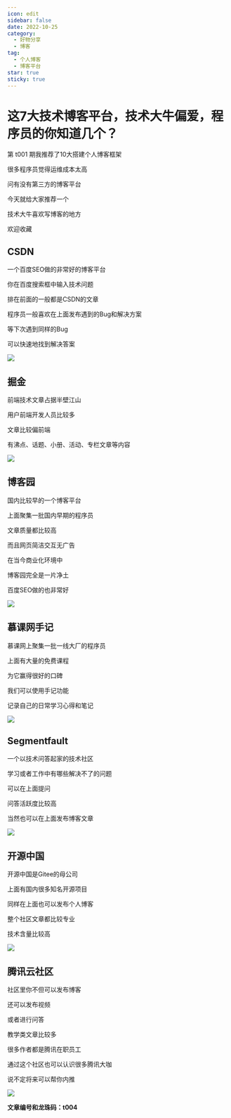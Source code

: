 ```yaml
---
icon: edit
sidebar: false
date: 2022-10-25
category:
  - 好物分享
  - 博客
tag:
  - 个人博客
  - 博客平台
star: true 
sticky: true
---
```




# 这7大技术博客平台，技术大牛偏爱，程序员的你知道几个？



第 t001 期我推荐了10大搭建个人博客框架

很多程序员觉得运维成本太高

问有没有第三方的博客平台

今天就给大家推荐一个

技术大牛喜欢写博客的地方

欢迎收藏

<!-- more -->

## CSDN

一个百度SEO做的非常好的博客平台

你在百度搜索框中输入技术问题

排在前面的一般都是CSDN的文章

程序员一般喜欢在上面发布遇到的Bug和解决方案

等下次遇到同样的Bug

可以快速地找到解决答案

![](https://cdn.jsdelivr.net/gh/wuKongNotNull/images-hosting/wukong-website/csdn.png)



## 掘金

前端技术文章占据半壁江山

用户前端开发人员比较多

文章比较偏前端

有沸点、话题、小册、活动、专栏文章等内容

![](https://cdn.jsdelivr.net/gh/wuKongNotNull/images-hosting/wukong-website/xitujuejin.png)





## 博客园

国内比较早的一个博客平台

上面聚集一批国内早期的程序员

文章质量都比较高

而且网页简洁交互无广告

在当今商业化环境中

博客园完全是一片净土

百度SEO做的也非常好

![](https://cdn.jsdelivr.net/gh/wuKongNotNull/images-hosting/wukong-website/bokeyuan22.png)



## 慕课网手记

慕课网上聚集一批一线大厂的程序员

上面有大量的免费课程

为它赢得很好的口碑

我们可以使用手记功能

记录自己的日常学习心得和笔记

![](https://cdn.jsdelivr.net/gh/wuKongNotNull/images-hosting/wukong-website/mukewang11.png)







## Segmentfault

一个以技术问答起家的技术社区

学习或者工作中有哪些解决不了的问题

可以在上面提问

问答活跃度比较高

当然也可以在上面发布博客文章

![](https://cdn.jsdelivr.net/gh/wuKongNotNull/images-hosting/wukong-website/Segmentfault111%20.png)





## 开源中国

开源中国是Gitee的母公司

上面有国内很多知名开源项目

同样在上面也可以发布个人博客

整个社区文章都比较专业

技术含量比较高

![](https://cdn.jsdelivr.net/gh/wuKongNotNull/images-hosting/wukong-website/oschina1.png)







## 腾讯云社区

社区里你不但可以发布博客

还可以发布视频

或者进行问答

教学类文章比较多

很多作者都是腾讯在职员工

通过这个社区也可以认识很多腾讯大咖

说不定将来可以帮你内推

![](https://cdn.jsdelivr.net/gh/wuKongNotNull/images-hosting/wukong-website/tengxunyun11.png)





**文章编号和龙珠码：t004**
